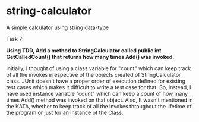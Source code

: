 # string-calculator
A simple calculator using string data-type

Task 7:

**Using TDD, Add a method to StringCalculator
called public int GetCalledCount()
that returns how many times Add() was invoked.**

Initially, I thought of using a class variable for "count" which can keep track of all the invokes irrespective of the 
objects created of StringCalculator class. JUnit doesn't have a proper order of execution defined for existing test 
cases which makes it difficult to write a test case for that. So, instead, I have used
instance variable "count" which can keep a count of how many times Add() method was invoked on that object.
Also, It wasn't mentioned in the KATA, whether to keep track of all the invokes throughout the lifetime of
the program or just for an instance of the Class.
